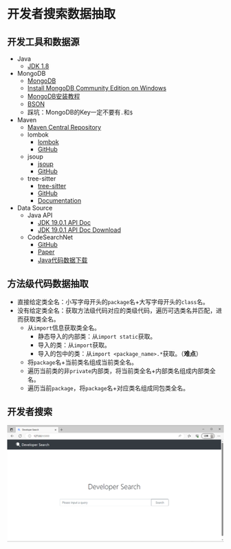 # 开发者搜索数据抽取

## 开发工具和数据源

- Java
    - [JDK 1.8](https://www.oracle.com/jp/java/technologies/javase/javase8-archive-downloads.html)
- MongoDB
    - [MongoDB](https://www.mongodb.com)
    - [Install MongoDB Community Edition on Windows](https://www.mongodb.com/docs/manual/tutorial/install-mongodb-on-windows)
    - [MongoDB安装教程](https://www.cnblogs.com/TM0831/p/10606624.html)
    - [BSON](https://www.mongodb.com/docs/manual/reference/bson-types)
    - 踩坑：MongoDB的Key一定不要有`.`和`$`
- Maven
    - [Maven Central Repository](https://mvnrepository.com)
    - lombok
        - [lombok](https://projectlombok.org)
        - [GitHub](https://github.com/projectlombok/lombok)
    - jsoup
        - [jsoup](https://jsoup.org)
        - [GitHub](https://github.com/jhy/jsoup)
    - tree-sitter
        - [tree-sitter](https://tree-sitter.github.io)
        - [GitHub](https://github.com/tree-sitter/tree-sitter)
        - [Documentation](https://tree-sitter.github.io/tree-sitter)
- Data Source
    - Java API
        - [JDK 19.0.1 API Doc](https://docs.oracle.com/en/java/javase/19/docs/api/index.html)
        - [JDK 19.0.1 API Doc Download](https://www.oracle.com/java/technologies/javase-jdk19-doc-downloads.html)
    - CodeSearchNet
        - [GitHub](https://github.com/github/CodeSearchNet)
        - [Paper](https://arxiv.org/abs/1909.09436)
        - [Java代码数据下载](https://s3.amazonaws.com/code-search-net/CodeSearchNet/v2/java.zip)

## 方法级代码数据抽取

- 直接给定类全名：小写字母开头的`package`名+大写字母开头的`class`名。
- 没有给定类全名：获取方法级代码对应的类级代码，遍历可选类名并匹配，进而获取类全名。
    - 从`import`信息获取类全名。
        - 静态导入的内部类：从`import static`获取。
        - 导入的类：从`import`获取。
        - 导入的包中的类：从`import <package_name>.*`获取。（**难点**）
    - 将`package`名+当前类名组成当前类全名。
    - 遍历当前类的非`private`内部类，将当前类全名+内部类名组成内部类全名。
    - 遍历当前`package`，将`package`名+对应类名组成同包类全名。

## 开发者搜索

[![](./src/main/resources/images/developer-search.png)](../../../python-developer-search)
